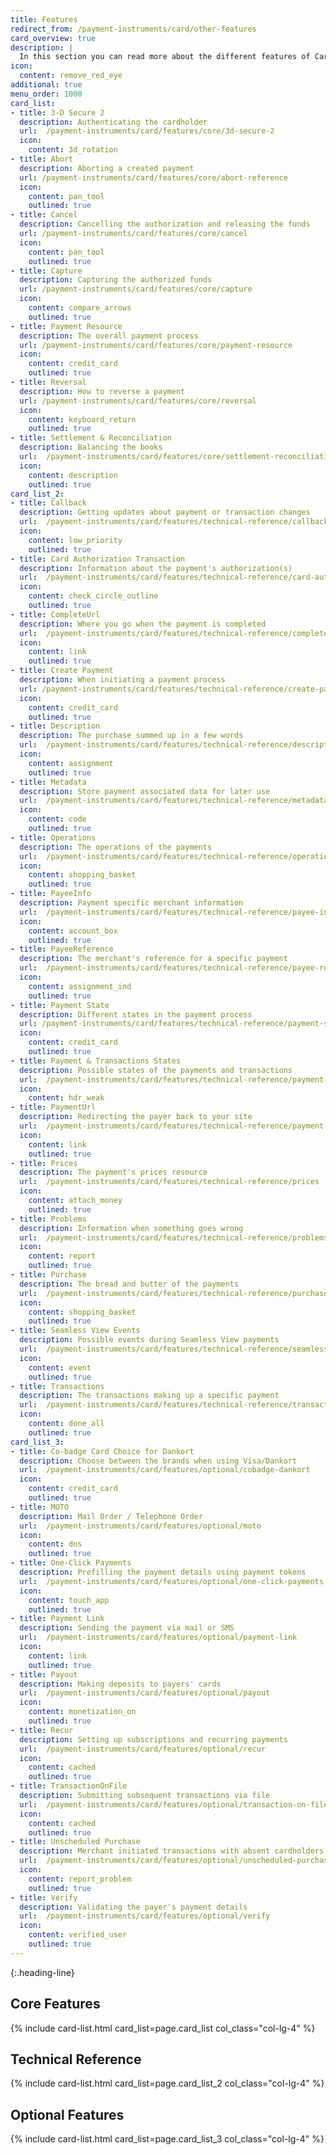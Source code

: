 ```yaml
---
title: Features
redirect_from: /payment-instruments/card/other-features
card_overview: true
description: |
  In this section you can read more about the different features of Card.
icon:
  content: remove_red_eye
additional: true
menu_order: 1000
card_list:
- title: 3-D Secure 2
  description: Authenticating the cardholder
  url:  /payment-instruments/card/features/core/3d-secure-2
  icon:
    content: 3d_rotation
- title: Abort
  description: Aborting a created payment
  url: /payment-instruments/card/features/core/abort-reference
  icon:
    content: pan_tool
    outlined: true
- title: Cancel
  description: Cancelling the authorization and releasing the funds
  url: /payment-instruments/card/features/core/cancel
  icon:
    content: pan_tool
    outlined: true
- title: Capture
  description: Capturing the authorized funds
  url: /payment-instruments/card/features/core/capture
  icon:
    content: compare_arrows
    outlined: true
- title: Payment Resource
  description: The overall payment process
  url: /payment-instruments/card/features/core/payment-resource
  icon:
    content: credit_card
    outlined: true
- title: Reversal
  description: How to reverse a payment
  url: /payment-instruments/card/features/core/reversal
  icon:
    content: keyboard_return
    outlined: true
- title: Settlement & Reconciliation
  description: Balancing the books
  url:  /payment-instruments/card/features/core/settlement-reconciliation
  icon:
    content: description
    outlined: true
card_list_2:
- title: Callback
  description: Getting updates about payment or transaction changes
  url:  /payment-instruments/card/features/technical-reference/callback
  icon:
    content: low_priority
    outlined: true
- title: Card Authorization Transaction
  description: Information about the payment's authorization(s)
  url:  /payment-instruments/card/features/technical-reference/card-authorization-transaction
  icon:
    content: check_circle_outline
    outlined: true
- title: CompleteUrl
  description: Where you go when the payment is completed
  url:  /payment-instruments/card/features/technical-reference/complete-url
  icon:
    content: link
    outlined: true
- title: Create Payment
  description: When initiating a payment process
  url: /payment-instruments/card/features/technical-reference/create-payment
  icon:
    content: credit_card
    outlined: true
- title: Description
  description: The purchase summed up in a few words
  url:  /payment-instruments/card/features/technical-reference/description
  icon:
    content: assignment
    outlined: true
- title: Metadata
  description: Store payment associated data for later use
  url:  /payment-instruments/card/features/technical-reference/metadata
  icon:
    content: code
    outlined: true
- title: Operations
  description: The operations of the payments
  url:  /payment-instruments/card/features/technical-reference/operations
  icon:
    content: shopping_basket
    outlined: true
- title: PayeeInfo
  description: Payment specific merchant information
  url:  /payment-instruments/card/features/technical-reference/payee-info
  icon:
    content: account_box
    outlined: true
- title: PayeeReference
  description: The merchant's reference for a specific payment
  url:  /payment-instruments/card/features/technical-reference/payee-reference
  icon:
    content: assignment_ind
    outlined: true
- title: Payment State
  description: Different states in the payment process
  url: /payment-instruments/card/features/technical-reference/payment-state
  icon:
    content: credit_card
    outlined: true
- title: Payment & Transactions States
  description: Possible states of the payments and transactions
  url:  /payment-instruments/card/features/technical-reference/payment-transaction-states
  icon:
    content: hdr_weak
- title: PaymentUrl
  description: Redirecting the payer back to your site
  url:  /payment-instruments/card/features/technical-reference/payment-url
  icon:
    content: link
    outlined: true
- title: Prices
  description: The payment's prices resource
  url:  /payment-instruments/card/features/technical-reference/prices
  icon:
    content: attach_money
    outlined: true
- title: Problems
  description: Information when something goes wrong
  url:  /payment-instruments/card/features/technical-reference/problems
  icon:
    content: report
    outlined: true
- title: Purchase
  description: The bread and butter of the payments
  url:  /payment-instruments/card/features/technical-reference/purchase
  icon:
    content: shopping_basket
    outlined: true
- title: Seamless View Events
  description: Possible events during Seamless View payments
  url:  /payment-instruments/card/features/technical-reference/seamless-view-events
  icon:
    content: event
    outlined: true
- title: Transactions
  description: The transactions making up a specific payment
  url:  /payment-instruments/card/features/technical-reference/transactions
  icon:
    content: done_all
    outlined: true
card_list_3:
- title: Co-badge Card Choice for Dankort
  description: Choose between the brands when using Visa/Dankort
  url:  /payment-instruments/card/features/optional/cobadge-dankort
  icon:
    content: credit_card
    outlined: true
- title: MOTO
  description: Mail Order / Telephone Order
  url:  /payment-instruments/card/features/optional/moto
  icon:
    content: dns
    outlined: true
- title: One-Click Payments
  description: Prefilling the payment details using payment tokens
  url:  /payment-instruments/card/features/optional/one-click-payments
  icon:
    content: touch_app
    outlined: true
- title: Payment Link
  description: Sending the payment via mail or SMS
  url:  /payment-instruments/card/features/optional/payment-link
  icon:
    content: link
    outlined: true
- title: Payout
  description: Making deposits to payers' cards
  url:  /payment-instruments/card/features/optional/payout
  icon:
    content: monetization_on
    outlined: true
- title: Recur
  description: Setting up subscriptions and recurring payments
  url:  /payment-instruments/card/features/optional/recur
  icon:
    content: cached
    outlined: true
- title: TransactionOnFile
  description: Submitting subsequent transactions via file
  url:  /payment-instruments/card/features/optional/transaction-on-file
  icon:
    content: cached
    outlined: true
- title: Unscheduled Purchase
  description: Merchant initiated transactions with absent cardholders
  url:  /payment-instruments/card/features/optional/unscheduled-purchase
  icon:
    content: report_problem
    outlined: true
- title: Verify
  description: Validating the payer's payment details
  url:  /payment-instruments/card/features/optional/verify
  icon:
    content: verified_user
    outlined: true
---
```


{:.heading-line}

## Core Features

{% include card-list.html card_list=page.card_list
    col_class="col-lg-4" %}

## Technical Reference

{% include card-list.html card_list=page.card_list_2
    col_class="col-lg-4" %}

## Optional Features

{% include card-list.html card_list=page.card_list_3
    col_class="col-lg-4" %}
